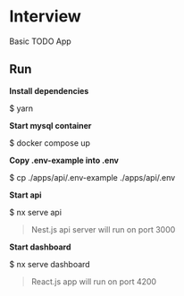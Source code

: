 # Interview

Basic TODO App

## Run

**Install dependencies**

  $ yarn

**Start mysql container**

  $ docker compose up

**Copy .env-example into .env**

  $ cp ./apps/api/.env-example ./apps/api/.env

**Start api**

  $ nx serve api

> Nest.js api server will run on port 3000

**Start dashboard**

  $ nx serve dashboard

> React.js app will run on port 4200
